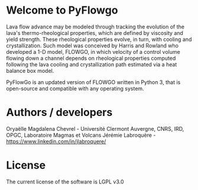 # Welcome to PyFlowgo

Lava flow advance may be modeled through tracking the evolution of the lava's thermo-rheological properties, which are defined by viscosity and yield strength. These rheological properties evolve, in turn, with cooling and crystallization. Such model was conceived by Harris and Rowland who developed a 1-D model, FLOWGO, in which velocity of a control volume flowing down a channel depends on rheological properties computed following the lava cooling and crystallization path estimated via a heat balance box model. 

PyFlowGo is an updated version of FLOWGO written in Python 3, that is open-source and compatible with any operating system. 

# Authors / developers
Oryaëlle Magdalena Chevrel - Université Clermont Auvergne, CNRS, IRD, OPGC, Laboratoire Magmas et Volcans
Jérémie Labroquère - https://www.linkedin.com/in/jlabroquere/

# License
The current license of the software is LGPL v3.0
